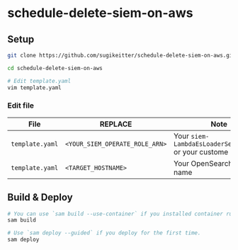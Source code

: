 # schedule-delete-siem-on-aws

## Setup

```bash
git clone https://github.com/sugikeitter/schedule-delete-siem-on-aws.git

cd schedule-delete-siem-on-aws

# Edit template.yaml
vim template.yaml
```

### Edit file
| File | REPLACE | Note | Example |
|---|---|---|---|
| `template.yaml` | `<YOUR_SIEM_OPERATE_ROLE_ARN>` | Your `siem-LambdaEsLoaderServiceRole` or your custome role. | `arn:aws:iam::123456789012:role/siem-LambdaEsLoaderServiceRoleXXXXXXX` |
| `template.yaml` | `<TARGET_HOSTNAME>` | Your OpenSearch host name | `xxxxxx.ap-northeast-1.es.amazonaws.com` |

## Build & Deploy
```bash
# You can use `sam build --use-container` if you installed container runtime.
sam build

# Use `sam deploy --guided` if you deploy for the first time.
sam deploy
```
